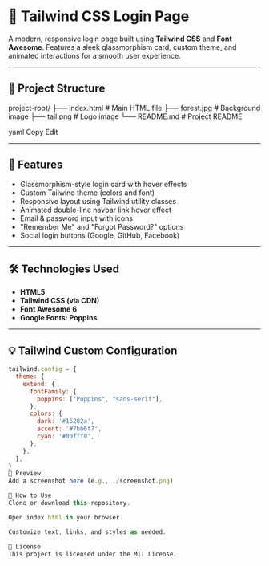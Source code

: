 # 🔐 Tailwind CSS Login Page

A modern, responsive login page built using **Tailwind CSS** and **Font Awesome**. Features a sleek glassmorphism card, custom theme, and animated interactions for a smooth user experience.

---

## 📁 Project Structure

project-root/
├── index.html # Main HTML file
├── forest.jpg # Background image
├── tail.png # Logo image
└── README.md # Project README

yaml
Copy
Edit

---

## 🎨 Features

- Glassmorphism-style login card with hover effects
- Custom Tailwind theme (colors and font)
- Responsive layout using Tailwind utility classes
- Animated double-line navbar link hover effect
- Email & password input with icons
- "Remember Me" and "Forgot Password?" options
- Social login buttons (Google, GitHub, Facebook)

---

## 🛠 Technologies Used

- **HTML5**
- **Tailwind CSS (via CDN)**
- **Font Awesome 6**
- **Google Fonts: Poppins**

---

## 💡 Tailwind Custom Configuration

```js
tailwind.config = {
  theme: {
    extend: {
      fontFamily: {
        poppins: ["Poppins", "sans-serif"],
      },
      colors: {
        dark: '#16202a',
        accent: '#7bb6f7',
        cyan: '#00fff0',
      },
    },
  },
}
📸 Preview
Add a screenshot here (e.g., ./screenshot.png)

🚀 How to Use
Clone or download this repository.

Open index.html in your browser.

Customize text, links, and styles as needed.

📄 License
This project is licensed under the MIT License.
